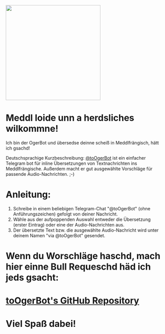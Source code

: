 [<image src="oger.svg" width="300px"/>](http://oger.ml)

# Meddl loide unn a herdsliches wilkommne!

Ich bin der OgerBot und übersedse deinne scheiß in Meddlfrängisch, hätt ich gsachd!

Deutschsprachige Kurzbeschreibung: [@toOgerBot](https://t.me/toOgerBot) ist ein einfacher Telegram bot für inline Übersetzungen von Textnachrichten ins Meddlfrängische. Außerdem macht er gut ausgewählte Vorschläge für passende Audio-Nachrichten. ;-)

# Anleitung: 

1. Schreibe in einem beliebigen Telegram-Chat "@toOgerBot" (ohne Anführungszeichen) gefolgt von deiner Nachricht.
2. Wähle aus der aufpoppenden Auswahl entweder die Übersetzung (erster Eintrag) oder eine der Audio-Nachrichten aus.
3. Der übersetzte Text bzw. die ausgewählte Audio-Nachricht wird unter deinem Namen "via @toOgerBot" gesendet.

# Wenn du Worschläge haschd, mach hier einne Bull Requeschd häd ich jeds gsacht: 
# [toOgerBot's GitHub Repository](https://github.com/OgerBot/toOgerBot)

# Viel Spaß dabei!
